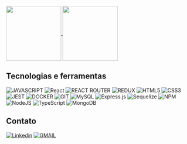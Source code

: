 <a href="https://github.com/robert1a7x/">
  <img height="150em" align="center" src="https://github-readme-stats.vercel.app/api?username=robert1a7x&show_icons=true&theme=dark" />
</a>
<a href="https://github.com/robert1a7x/">
  <img height="150em" align="center" src="https://github-readme-stats.vercel.app/api/top-langs/?username=robert1a7x&layout=compact&theme=dark" />
</a>

## Tecnologias e ferramentas
![JAVASCRIPT](https://img.shields.io/badge/JavaScript-323330?style=for-the-badge&logo=javascript&logoColor=F7DF1E) ![React](https://img.shields.io/badge/React-20232A?style=for-the-badge&logo=react&z) ![REACT ROUTER](https://img.shields.io/badge/React_Router-CA4245?style=for-the-badge&logo=react-router&logoColor=white) ![REDUX](https://img.shields.io/badge/Redux-593D88?style=for-the-badge&logo=redux&logoColor=white) ![HTML5](https://img.shields.io/badge/HTML5-E34F26?style=for-the-badge&logo=html5&logoColor=white) ![CSS3](https://img.shields.io/badge/CSS3-1572B6?style=for-the-badge&logo=css3&logoColor=white) ![JEST](https://img.shields.io/badge/Jest-C21325?style=for-the-badge&logo=jest&logoColor=white) ![DOCKER](https://img.shields.io/badge/Docker-2CA5E0?style=for-the-badge&logo=docker&logoColor=white) ![GIT](https://img.shields.io/badge/Git-F05032?style=for-the-badge&logo=git&logoColor=white)      ![MySQL](https://img.shields.io/badge/mysql-%2300f.svg?style=for-the-badge&logo=mysql&logoColor=white) ![Express.js](https://img.shields.io/badge/express.js-%23404d59.svg?style=for-the-badge&logo=express&logoColor=%2361DAFB) ![Sequelize](https://img.shields.io/badge/Sequelize-52B0E7?style=for-the-badge&logo=Sequelize&logoColor=white) ![NPM](https://img.shields.io/badge/NPM-%23000000.svg?style=for-the-badge&logo=npm&logoColor=white) ![NodeJS](https://img.shields.io/badge/node.js-6DA55F?style=for-the-badge&logo=node.js&logoColor=white) ![TypeScript](https://img.shields.io/badge/typescript-%23007ACC.svg?style=for-the-badge&logo=typescript&logoColor=white) ![MongoDB](https://img.shields.io/badge/MongoDB-%234ea94b.svg?style=for-the-badge&logo=mongodb&logoColor=white)
## Contato
[![Linkedin](https://camo.githubusercontent.com/71924561236b297d0d9586b0a306d77c776e9e7a53a129550007091281cd636e/68747470733a2f2f696d672e736869656c64732e696f2f62616467652f2d4c696e6b6564496e2d3030373742353f7374796c653d666f722d7468652d6261646765266c6f676f3d4c696e6b6564696e266c6f676f436f6c6f723d7768697465)](https://www.linkedin.com/in/robertnascimento/) [![GMAIL](https://img.shields.io/badge/Gmail-D14836?style=for-the-badge&logo=gmail&logoColor=white)](mailto:robert1a7x@gmail.com)
